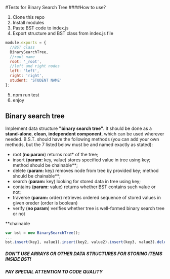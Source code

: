 #Tests for Binary Search Tree
####How to use?

1. Clone this repo
2. Install modules
3. Paste BST code to index.js
4. Export structure and BST class from index.js file

```javascript
module.exports = {
  //BST class
  BinarySearchTree,
  //root name
  root: '_root',
  //left and right nodes
  left: 'left',
  right: 'right',
  student: 'STUDENT NAME'
};
```

5. npm run test
6. enjoy


## Binary search tree
Implement data structure **"binary search tree"**. It should be done as a **stand-alone**, **clean**, **independent component**, which can be used wherever needed. B.S.T. should have the following methods (you can add your own methods, but the 7 listed below must be and named exactly as stated):
* root     (**no param**)          returns root* of the tree;
* insert   (**param:** key, value) stores specified value in tree using key; method should be chainable**;
* delete   (**param:** key)        removes node from tree by provided key; method should be chainable**;
* search   (**param:** key)        looking for stored data in tree using key;
* contains (**param:** value)      returns whether BST contains such value or not;
* traverse (**param:** order)      retrieves ordered sequence of stored values in given oreder (order is boolean)   
* verify   (**no param**)          verifies whether tree is well-formed binary search tree or not

**chainable
```javascript
var bst = new BinarySearchTree();
...
bst.insert(key1, value1).insert(key2, value2).insert(key3, value3).delete(key2).search(key3);
```
##### DON'T USE ARRAYS OR OTHER DATA STRUCTURES FOR STORING ITEMS INSIDE BST!
##### PAY SPECIAL ATTENTION TO CODE QUALITY
